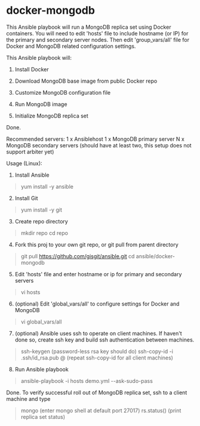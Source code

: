 docker-mongodb
=======

This Ansible playbook will run a MongoDB replica set using Docker containers. You will need to edit 'hosts' file to include hostname (or IP) for the primary and secondary server nodes. Then edit 'group_vars/all' file for Docker and MongoDB related configuration settings. 

This Ansible playbook will:

1. Install Docker

2. Download MongoDB base image from public Docker repo

3. Customize MongoDB configuration file

4. Run MongoDB image

5. Initialize MongoDB replica set

Done.


Recommended servers:
1 x Ansiblehost
1 x MongoDB primary server
N x MongoDB secondary servers (should have at least two, this setup does not support arbiter yet)

Usage (Linux):

1. Install Ansible
> yum install -y ansible

2. Install Git
> yum install -y git

3. Create repo directory
> mkdir repo
> cd repo

4. Fork this proj to your own git repo, or git pull from parent directory
> git pull https://github.com/gisgit/ansible.git
> cd ansible/docker-mongodb

5. Edit 'hosts' file and enter hostname or ip for primary and secondary servers
> vi hosts

6. (optional) Edit 'global_vars/all' to configure settings for Docker and MongoDB
> vi global_vars/all

7. (optional) Ansible uses ssh to operate on client machines. If haven't done so, create ssh key and build ssh authentication between machines.
> ssh-keygen
(password-less rsa key should do)
> ssh-copy-id -i .ssh/id_rsa.pub <username>@<client-hostname>
(repeat ssh-copy-id for all client machines)

8. Run Ansible playbook
> ansible-playbook -i hosts demo.yml --ask-sudo-pass

Done. To verify successful roll out of MongoDB replica set, ssh to a client machine and type
> mongo
(enter mongo shell at default port 27017)
> rs.status()
(print replica set status)